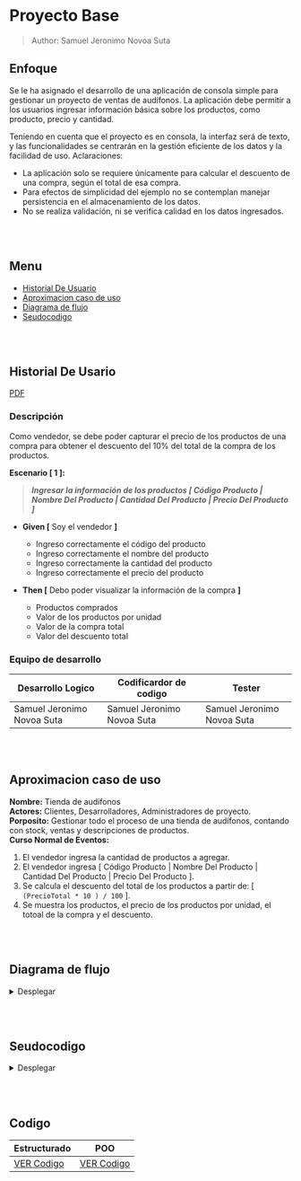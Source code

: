 # Proyecto Base
> Author: Samuel Jeronimo Novoa Suta

## Enfoque
Se le ha asignado el desarrollo de una aplicación de consola simple para gestionar un proyecto de ventas de audífonos. La aplicación debe permitir a los usuarios ingresar información básica sobre los productos, como producto, precio y cantidad.

Teniendo en cuenta que el proyecto es en consola, la interfaz será de texto, y las funcionalidades se centrarán en la gestión eficiente de los datos y la facilidad de uso.
Aclaraciones:
+ La aplicación solo se requiere únicamente para calcular el descuento de una compra, según el total de esa compra.
+ Para efectos de simplicidad del ejemplo no se contemplan manejar persistencia en el almacenamiento de los datos.
+ No se realiza validación, ni se verifica calidad en los datos ingresados.

<br style="height:100px;"></br>

## Menu
- [Historial De Usuario](#historial-de-usario)
- [Aproximacion caso de uso](#aproximacion-caso-de-uso)
- [Diagrama de flujo](#diagrama-de-flujo)
- [Seudocodigo](#seudocodigo)

<br style="height:100px;"></br>

## Historial De Usario
[PDF](/Documentos/Descripci%C3%B3n.pdf)
### Descripción
Como vendedor, se debe poder capturar el precio de los productos de una compra para obtener el descuento del 10% del total de la compra de los productos.

**Escenario [ 1 ]:**
> ***Ingresar la información de los productos [ Código Producto | Nombre Del Producto | Cantidad Del Producto | Precio Del Producto ]***

+ **Given [** Soy el vendedor **]**
    + Ingreso correctamente el código del producto
    + Ingreso correctamente el nombre del producto
    + Ingreso correctamente la cantidad del producto
    + Ingreso correctamente el precio del producto

+ **Then [** Debo poder visualizar la información de la compra **]**
    + Productos comprados
    + Valor de los productos por unidad
    + Valor de la compra total
    + Valor del descuento total



### Equipo de desarrollo
| **Desarrollo Logico** | **Codificardor de codigo** | **Tester** |
|-----|-----|-----|
| Samuel Jeronimo Novoa Suta | Samuel Jeronimo Novoa Suta | Samuel Jeronimo Novoa Suta |

<br style="height:100px;"></br>

## Aproximacion caso de uso
**Nombre:** Tienda de audifonos<br>
**Actores:** Clientes, Desarrolladores, Administradores de proyecto.<br>
**Porposito:** Gestionar todo el proceso de una tienda de audífonos, contando con stock, ventas y descripciones de productos.<br>
**Curso Normal de Eventos:**
1. El vendedor ingresa la cantidad de productos a agregar.
2. El vendedor ingresa [ Código Producto | Nombre Del Producto | Cantidad Del Producto | Precio Del Producto ].
3. Se calcula el descuento del total de los productos a partir de: [ ``` (PrecioTotal * 10 ) / 100 ``` ].
4. Se muestra los productos, el precio de los productos por unidad, el totoal de la compra y el descuento.

<br style="height:100px;"></br>
## Diagrama de flujo
<details><summary>Desplegar</summary>
<p>
    
```mermaid
flowchart TD;
    A([Inicio]) --> B["Caracteristicas: Identificaciones [50]<br>Caracter: nombres [50]<br>Caracter: cursos [50]<br>Real: notauno [50]<br>Real: notados 50<br>Real: notatres [50]<br>Entero: numEstudiante, i<br>Caracter: identificacion, nombre, curso<br>Real: promedio <- 0"] --> C{{Digite el numero de estudiantes}} --> D[/leer: numEstudiantes\] --> E[\para: i = 0<br>hasta: numEstudiantes - 1<br>incremento: 1/];
    E --> F[\para: i = 0<br>hasta: numEstudiantes - 1<br>incremento: 1/];
    F --> G1["promedio <- promedio + ((notauno[i] + <br>notados[i] + notatres[i]) / 3)/<br> numEstudiantes"];
    G1 --> F;
    F --> H1{{promedio}} --> I1([Fin]);
    G["Identificaciones[i] <- identificacion<br>nombres[i] <- nombre<br>cursos[i] <- curso<br>notauno[i] <- nota1<br>notados[i] <- nota2<br>notatres[i] <- nota3"] --> E
    E --> H{{Digite la identificacion del estudiante}} --> I[/leer: identificacion\] --> J{{Digite el nombre del estudiante}} --> K[/leer: nombre\] --> L[/Digite el curso del estudiante\] --> M{{leer: curso}} --> N[/Digita la nota 1 del estudiante\] --> O{{leer: notauno}} --> P[/Digite la nota 2 del estudiante\] --> Q{{leer: notados}} --> R[/Digite la nota 3 del estudiante\] --> S{{leer: notatres}};
    S --> G;
```
        
</p>
</details>

<br style="height:100px;"></br>

## Seudocodigo
<details><summary>Desplegar</summary>
        <p>
        ```
        
    Algoritmo proyecto
        Definir sc Como Nuevo Scanner
        Definir codigoProductos[50] Como Entero
        Definir nombreProductos[50] Como Caracter
        Definir precioProductos[50] Como Real
        Definir codigoProducto, descuento, cantidadProductos Como Entero
        Definir nombreProducto Como Caracter
        Definir precioProducto, total Como Real
        
        descuento <- 10
        total <- 0

        Escribir "Digite la cantidad de productos: "
        Leer cantidadProductos

        Para i <- 0 Hasta cantidadProductos-1 Hacer
            Escribir "Codigo del producto [" + i + "]: "
            Leer codigoProducto

            Escribir "Digite el nombre del producto [" + i + "]: "
            Leer nombreProducto

            Escribir "Digite el precio del producto [" + i + "]: "
            Leer precioProducto

            codigoProductos[i] <- codigoProducto
            nombreProductos[i] <- nombreProducto
            precioProductos[i] <- precioProducto
        Fin Para

        Para i <- 0 Hasta cantidadProductos-1 Hacer
            total <- (precioProductos[i] * descuento) / 100
        Fin Para

        Escribir "Descuento: " + descuento + "%"
        Escribir "Total a pagar: " + total

        Cerrar sc
    Fin Algoritmo

        ```

        </p>
</details>

<br style="height:100px;"></br>

## Codigo
| Estructurado | POO |
|----|----|
| [VER Codigo](/Porgramacion%20%5B%20EST%20-%20POO%5D/ESTRUCTURADA/proyecto.java) | [VER Codigo](/Porgramacion%20%5B%20EST%20-%20POO%5D/POO/Proyecto%20Estudiantes/) |
